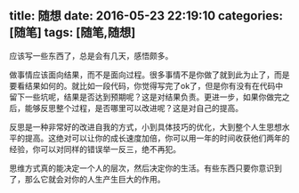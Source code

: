 title: 随想
date: 2016-05-23 22:19:10
categories: [随笔]
tags: [随笔,随想]
---

应该写一些东西了，总是会有几天，感悟颇多。

做事情应该面向结果，而不是面向过程。很多事情不是你做了就到此为止了，而是要看结果如何的。就比如一段代码，你觉得写完了ok了，但是你有没有在代码中留下一些坑呢，结果是否达到预期呢？这是对结果负责。更进一步，如果你做完之后，能够反思整个过程，是否哪里可以改进呢？这是对自己的提高。


反思是一种非常好的改进自我的方式，小到具体技巧的优化，大到整个人生思想水平的提高。这绝对可以让你的成长速度加倍，你可以用一年的时间收获他们两年的经验，你可以对同样的错误举一反三，绝不再犯。

思维方式真的能决定一个人的层次，然后决定你的生活。有些东西只要你意识到了，那么它就会对你的人生产生巨大的作用。